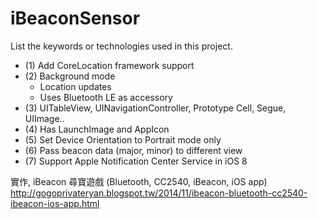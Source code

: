 iBeaconSensor
=============
List the keywords or technologies used in this project.
- (1) Add CoreLocation framework support
- (2) Background mode
  - Location updates
  - Uses Bluetooth LE as accessory
- (3) UITableView, UINavigationController, Prototype Cell, Segue, UIImage..
- (4) Has LaunchImage and AppIcon
- (5) Set Device Orientation to Portrait mode only
- (6) Pass beacon data (major, minor) to different view
- (7) Support Apple Notification Center Service in iOS 8

實作, iBeacon 尋寶遊戲 (Bluetooth, CC2540, iBeacon, iOS app)
http://gogoprivateryan.blogspot.tw/2014/11/ibeacon-bluetooth-cc2540-ibeacon-ios-app.html
